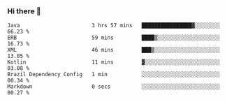 ### Hi there 👋

<!--START_SECTION:waka-->

```text
Java                       3 hrs 57 mins   ████████████████▓░░░░░░░░   66.23 %
ERB                        59 mins         ████▒░░░░░░░░░░░░░░░░░░░░   16.73 %
XML                        46 mins         ███▒░░░░░░░░░░░░░░░░░░░░░   13.05 %
Kotlin                     11 mins         ▓░░░░░░░░░░░░░░░░░░░░░░░░   03.08 %
Brazil Dependency Config   1 min           ░░░░░░░░░░░░░░░░░░░░░░░░░   00.34 %
Markdown                   0 secs          ░░░░░░░░░░░░░░░░░░░░░░░░░   00.27 %
```

<!--END_SECTION:waka-->

<!--
**jerry-shao/jerry-shao** is a ✨ _special_ ✨ repository because its `README.md` (this file) appears on your GitHub profile.

Here are some ideas to get you started:

- 🔭 I’m currently working on ...
- 🌱 I’m currently learning ...
- 👯 I’m looking to collaborate on ...
- 🤔 I’m looking for help with ...
- 💬 Ask me about ...
- 📫 How to reach me: ...
- 😄 Pronouns: ...
- ⚡ Fun fact: ...
-->
